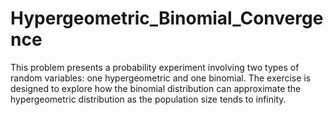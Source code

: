 # Hypergeometric_Binomial_Convergence
This problem presents a probability experiment involving two types of random variables: one hypergeometric and one binomial. The exercise is designed to explore how the binomial distribution can approximate the hypergeometric distribution as the population size tends to infinity.
